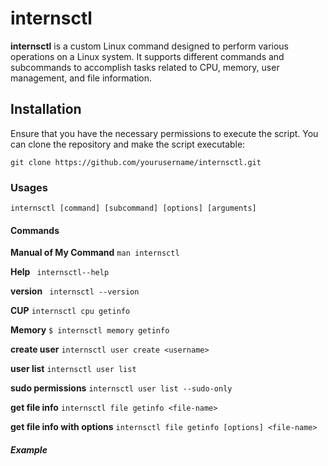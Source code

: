 # internsctl

**internsctl** is a custom Linux command designed to perform various operations on a Linux system. It supports different commands and subcommands to accomplish tasks related to CPU, memory, user management, and file information.

## Installation

Ensure that you have the necessary permissions to execute the script. You can clone the repository and make the script executable:

```git clone https://github.com/yourusername/internsctl.git```

### Usages

```internsctl [command] [subcommand] [options] [arguments]```

#### Commands

**Manual of My Command**
```man internsctl```

**Help**
``` internsctl--help```

**version**
``` internsctl --version```

**CUP**
```internsctl cpu getinfo```

**Memory**
```$ internsctl memory getinfo```

**create user**
```internsctl user create <username>```

**user list**
```internsctl user list```

**sudo permissions**
```internsctl user list --sudo-only```

**get file info**
```internsctl file getinfo <file-name>```

**get file info with options**
```internsctl file getinfo [options] <file-name>```

##### Example
